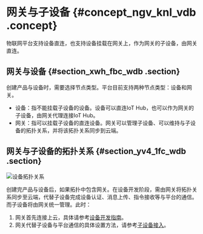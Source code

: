 # 网关与子设备 {#concept_ngv_knl_vdb .concept}

物联网平台支持设备直连，也支持设备挂载在网关上，作为网关的子设备，由网关直连。

## 网关与设备 {#section_xwh_fbc_wdb .section}

创建产品与设备时，需要选择节点类型。平台目前支持两种节点类型：设备和网关。

-   设备：指不能挂载子设备的设备。设备可以直连IoT Hub，也可以作为网关的子设备，由网关代理连接IoT Hub。
-   网关：指可以挂载子设备的直连设备。网关可以管理子设备、可以维持与子设备的拓扑关系，并将该拓扑关系同步到云端。

## 网关与子设备的拓扑关系 {#section_yv4_1fc_wdb .section}

![](http://static-aliyun-doc.oss-cn-hangzhou.aliyuncs.com/assets/img/12824/2876_zh-CN.PNG "设备拓扑关系")

创建完产品与设备后，如果拓扑中包含网关。在设备开发阶段，需由网关将拓扑关系同步至云端，代替子设备完成设备认证、消息上传、指令接收等与平台的通信。而子设备将由网关统一管理。此时：

1.  网关首先连接上云，具体请参考[设备开发指南](cn.zh-CN/用户指南/设备开发指南.md#)。
2.  网关代替子设备与平台通信的具体设置方法，请参考[子设备接入](cn.zh-CN/用户指南/设备开发指南/子设备接入/子设备接入.md#)。

